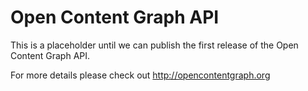 # Open Content Graph API

This is a placeholder until we can publish the first release of the Open Content Graph API.

For more details please check out http://opencontentgraph.org
